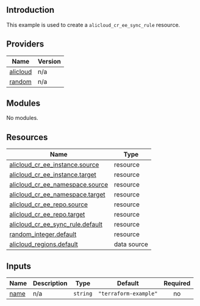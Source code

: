 ## Introduction

This example is used to create a `alicloud_cr_ee_sync_rule` resource.

<!-- BEGIN_TF_DOCS -->
## Providers

| Name | Version |
|------|---------|
| <a name="provider_alicloud"></a> [alicloud](#provider\_alicloud) | n/a |
| <a name="provider_random"></a> [random](#provider\_random) | n/a |

## Modules

No modules.

## Resources

| Name | Type |
|------|------|
| [alicloud_cr_ee_instance.source](https://registry.terraform.io/providers/aliyun/alicloud/latest/docs/resources/cr_ee_instance) | resource |
| [alicloud_cr_ee_instance.target](https://registry.terraform.io/providers/aliyun/alicloud/latest/docs/resources/cr_ee_instance) | resource |
| [alicloud_cr_ee_namespace.source](https://registry.terraform.io/providers/aliyun/alicloud/latest/docs/resources/cr_ee_namespace) | resource |
| [alicloud_cr_ee_namespace.target](https://registry.terraform.io/providers/aliyun/alicloud/latest/docs/resources/cr_ee_namespace) | resource |
| [alicloud_cr_ee_repo.source](https://registry.terraform.io/providers/aliyun/alicloud/latest/docs/resources/cr_ee_repo) | resource |
| [alicloud_cr_ee_repo.target](https://registry.terraform.io/providers/aliyun/alicloud/latest/docs/resources/cr_ee_repo) | resource |
| [alicloud_cr_ee_sync_rule.default](https://registry.terraform.io/providers/aliyun/alicloud/latest/docs/resources/cr_ee_sync_rule) | resource |
| [random_integer.default](https://registry.terraform.io/providers/hashicorp/random/latest/docs/resources/integer) | resource |
| [alicloud_regions.default](https://registry.terraform.io/providers/aliyun/alicloud/latest/docs/data-sources/regions) | data source |

## Inputs

| Name | Description | Type | Default | Required |
|------|-------------|------|---------|:--------:|
| <a name="input_name"></a> [name](#input\_name) | n/a | `string` | `"terraform-example"` | no |
<!-- END_TF_DOCS -->
